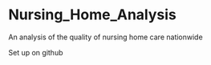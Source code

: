 # Nursing_Home_Analysis
An analysis of the quality of nursing home care nationwide

Set up on github

